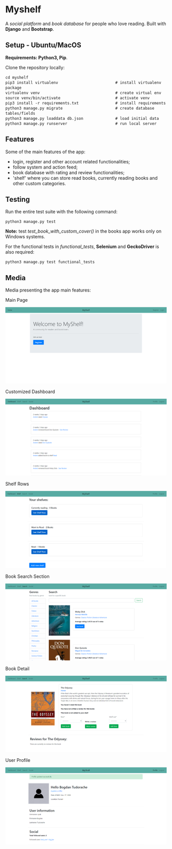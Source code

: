 # Myshelf

A *social platform* and *book database* for people who love reading. Built with **Django** and **Bootstrap**. 

## Setup - Ubuntu/MacOS

**Requirements: Python3, Pip**.

Clone the repository locally:

```
cd myshelf
pip3 install virtualenv                         # install virtualenv package
virtualenv venv                                 # create virtual env
source venv/bin/activate                        # activate venv 
pip3 install -r requirements.txt                # install requirements
python3 manage.py migrate                       # create database tables/fields
python3 manage.py loaddata db.json              # load initial data
python3 manage.py runserver                     # run local server
```

## Features

Some of the main features of the app:
* login, register and other account related functionalities;
* follow system and action feed;
* book database with rating and review functionalities;
* 'shelf' where you can store read books, currently reading books and other custom categories.

## Testing

Run the entire test suite with the following command:

```
python3 manage.py test
```

**Note:** test *test_book_with_custom_cover()* in the books app works only on Windows systems.

For the functional tests in *functional_tests*, **Selenium** and **GeckoDriver** is also required:

```
python3 manage.py test functional_tests
```

## Media

Media presenting the app main features:

Main Page

![main](https://github.com/btudorache/myshelf/blob/master/readme_media/main_page.PNG)

Customized Dashboard

![dashboard](https://github.com/btudorache/myshelf/blob/master/readme_media/dashboard.PNG)

Shelf Rows

![shelf](https://github.com/btudorache/myshelf/blob/master/readme_media/shelf_rows.PNG)

Book Search Section

![book_search](https://github.com/btudorache/myshelf/blob/master/readme_media/book_search.PNG)

Book Detail

![book_detail](https://github.com/btudorache/myshelf/blob/master/readme_media/book_detail.PNG)

User Profile

![profile](https://github.com/btudorache/myshelf/blob/master/readme_media/profile.PNG)